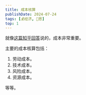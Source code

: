 ```yaml
---
title: 成本核算
publishDate: 2024-07-24
tags: [💰经济, 🤔思]
top: 1
---
```


就像[这篇知乎回答]说的，成本非常重要。

主要的成本核算包括：

1. 劳动成本。
2. 技术成本。
3. 风险成本。
4. 资源成本。

等等。

[这篇知乎回答]: https://www.zhihu.com/question/558915362/answer/3299582267
